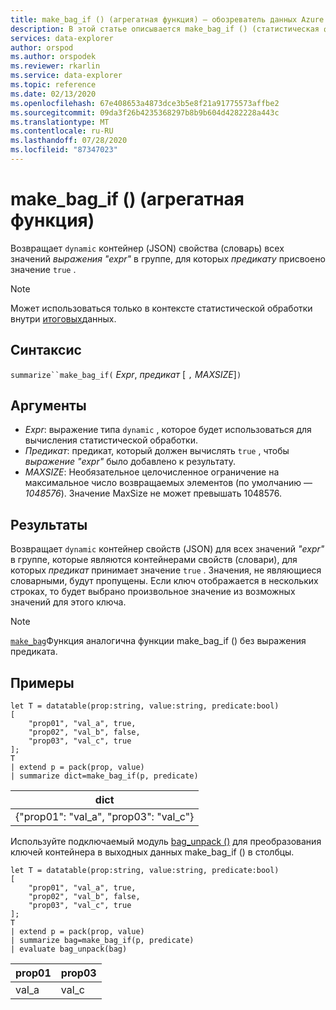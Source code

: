 ```yaml
---
title: make_bag_if () (агрегатная функция) — обозреватель данных Azure
description: В этой статье описывается make_bag_if () (статистическая функция) в обозреватель данных Azure.
services: data-explorer
author: orspod
ms.author: orspodek
ms.reviewer: rkarlin
ms.service: data-explorer
ms.topic: reference
ms.date: 02/13/2020
ms.openlocfilehash: 67e408653a4873dce3b5e8f21a91775573affbe2
ms.sourcegitcommit: 09da3f26b4235368297b8b9b604d4282228a443c
ms.translationtype: MT
ms.contentlocale: ru-RU
ms.lasthandoff: 07/28/2020
ms.locfileid: "87347023"
---
```

# <a name="make_bag_if-aggregation-function"></a>make_bag_if () (агрегатная функция)

Возвращает `dynamic` контейнер (JSON) свойства (словарь) всех значений *выражения "expr"* в группе, для которых *предикату* присвоено значение `true` .

> [!NOTE]
> Может использоваться только в контексте статистической обработки внутри [итоговых](summarizeoperator.md)данных.

## <a name="syntax"></a>Синтаксис

`summarize``make_bag_if(` *Expr*, *предикат* [ `,` *MAXSIZE*]`)`

## <a name="arguments"></a>Аргументы

* *Expr*: выражение типа `dynamic` , которое будет использоваться для вычисления статистической обработки.
* *Предикат*: предикат, который должен вычислять `true` , чтобы *выражение "expr"* было добавлено к результату.
* *MAXSIZE*: Необязательное целочисленное ограничение на максимальное число возвращаемых элементов (по умолчанию — *1048576*). Значение MaxSize не может превышать 1048576.

## <a name="returns"></a>Результаты

Возвращает `dynamic` контейнер свойств (JSON) для всех значений *"expr"* в группе, которые являются контейнерами свойств (словари), для которых *предикат* принимает значение `true` .
Значения, не являющиеся словарными, будут пропущены.
Если ключ отображается в нескольких строках, то будет выбрано произвольное значение из возможных значений для этого ключа.

> [!NOTE]
> [`make_bag`](./make-bag-aggfunction.md)Функция аналогична функции make_bag_if () без выражения предиката.

## <a name="examples"></a>Примеры

```kusto
let T = datatable(prop:string, value:string, predicate:bool)
[
    "prop01", "val_a", true,
    "prop02", "val_b", false,
    "prop03", "val_c", true
];
T
| extend p = pack(prop, value)
| summarize dict=make_bag_if(p, predicate)

```

|dict|
|----|
|{"prop01": "val_a", "prop03": "val_c"} |

Используйте подключаемый модуль [bag_unpack ()](bag-unpackplugin.md) для преобразования ключей контейнера в выходных данных make_bag_if () в столбцы. 

```kusto
let T = datatable(prop:string, value:string, predicate:bool)
[
    "prop01", "val_a", true,
    "prop02", "val_b", false,
    "prop03", "val_c", true
];
T
| extend p = pack(prop, value)
| summarize bag=make_bag_if(p, predicate)
| evaluate bag_unpack(bag)

```

|prop01|prop03|
|---|---|
|val_a|val_c|
